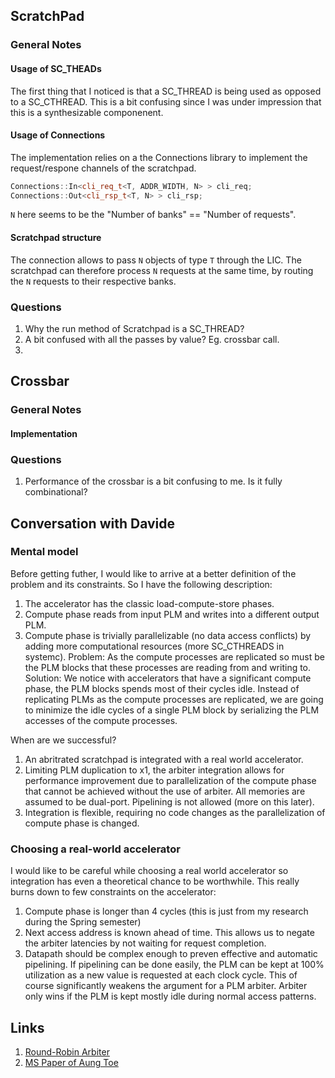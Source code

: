 ## ScratchPad

### General Notes

#### Usage of SC_THEADs
The first thing that I noticed is that a SC_THREAD is being used as
opposed to a SC_CTHREAD. This is a bit confusing since I was under
impression that this is a synthesizable componenent.

#### Usage of Connections
The implementation relies on a the Connections library to
implement the request/respone channels of the scratchpad.
```cpp
Connections::In<cli_req_t<T, ADDR_WIDTH, N> > cli_req;
Connections::Out<cli_rsp_t<T, N> > cli_rsp;
```
`N` here seems to be the "Number of banks" == "Number of requests". 

#### Scratchpad structure

The connection allows to pass `N` objects of type `T`
through the LIC. The scratchpad can therefore process `N`
requests at the same time, by routing the `N` requests to their respective banks.

### Questions
1. Why the run method of Scratchpad is a SC_THREAD?
2. A bit confused with all the passes by value? Eg. crossbar call.
3. 

## Crossbar

### General Notes

#### Implementation

### Questions
1. Performance of the crossbar is a bit confusing to me. Is it fully combinational?

## Conversation with Davide
### Mental model
Before getting futher, I would like to arrive at a better definition of the problem and its constraints.
So I have the following description:
1. The accelerator has the classic load-compute-store phases.
2. Compute phase reads from input PLM and writes into a different output PLM.
3. Compute phase is trivially parallelizable (no data access conflicts) by adding more computational resources (more SC_CTHREADS in systemc).
Problem: As the compute processes are replicated so must be the PLM blocks that these processes are reading from and writing to.
Solution: We notice with accelerators that have a significant compute phase, the PLM blocks spends most of their cycles idle. Instead of replicating PLMs as the compute processes are replicated, we are going to minimize the idle cycles of a single PLM block by serializing the PLM accesses of the compute processes.

When are we successful?
1. An abritrated scratchpad is integrated with a real world accelerator.
2. Limiting PLM duplication to x1, the arbiter integration allows for performance improvement due to parallelization of the compute phase that cannot be achieved without the use of arbiter. All memories are assumed to be dual-port. Pipelining is not allowed (more on this later).
3. Integration is flexible, requiring no code changes as the parallelization of compute phase is changed.

### Choosing a real-world accelerator
I would like to be careful while choosing a real world accelerator so integration has even a theoretical chance to be worthwhile.
This really burns down to few constraints on the accelerator:
1. Compute phase is longer than 4 cycles (this is just from my research during the Spring semester)
2. Next access address is known ahead of time. This allows us to negate the arbiter latencies by not waiting for request completion.
3. Datapath should be complex enough to preven effective and automatic pipelining. If pipelining can be done easily, the PLM can be kept at 100% utilization as a new value is requested at each clock cycle. This of course significantly weakens the argument for a PLM arbiter. Arbiter only wins if the PLM is kept mostly idle during normal access patterns.


## Links
1. [Round-Robin Arbiter](https://rtlery.com/articles/how-design-round-robin-arbiter)
2. [MS Paper of Aung Toe](https://scholarworks.rit.edu/cgi/viewcontent.cgi?article=10982&context=theses)